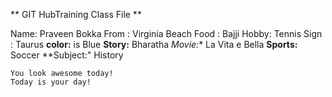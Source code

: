 ** GIT HubTraining Class File **

Name: Praveen Bokka
From : Virginia Beach
Food : Bajji
Hobby: Tennis
Sign : Taurus
**color:** is Blue
**Story:** Bharatha
*Movie:** La Vita e Bella
**Sports:** Soccer
**Subject:" History

    You look awesome today!
    Today is your day!
